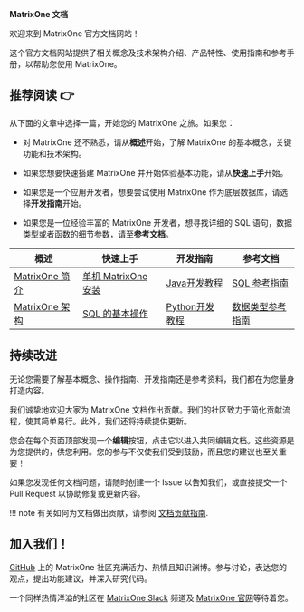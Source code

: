 **MatrixOne 文档**

欢迎来到 MatrixOne 官方文档网站！

这个官方文档网站提供了相关概念及技术架构介绍、产品特性、使用指南和参考手册，以帮助您使用 MatrixOne。

## **推荐阅读 👉**

从下面的文章中选择一篇，开始您的 MatrixOne 之旅。如果您：

- 对 MatrixOne 还不熟悉，请从**概述**开始，了解 MatrixOne 的基本概念，关键功能和技术架构。

- 如果您想要快速搭建 MatrixOne 并开始体验基本功能，请从**快速上手**开始。

- 如果您是一个应用开发者，想要尝试使用 MatrixOne 作为底层数据库，请选择**开发指南**开始。

- 如果您是一位经验丰富的 MatrixOne 开发者，想寻找详细的 SQL 语句，数据类型或者函数的细节参数，请至**参考文档**。

|  概述   | 快速上手  | 开发指南 | 参考文档   |
|  ----  | ----  |  ----  | ----  |
| [MatrixOne 简介](MatrixOne/Overview/matrixone-introduction.md)  | [单机 MatrixOne 安装](MatrixOne/Get-Started/install-standalone-matrixone.md) | [Java开发教程](MatrixOne/Tutorial/develop-java-crud-demo.md)	|[SQL 参考指南](MatrixOne/Reference/SQL-Reference/Data-Definition-Language/create-database.md)|
| [MatrixOne 架构](MatrixOne/Overview/architecture/matrixone-architecture-design.md)  | [SQL 的基本操作](MatrixOne/Get-Started/basic-sql.md) |[Python开发教程]( MatrixOne/Tutorial/develop-python-crud-demo.md)|[数据类型参考指南](MatrixOne/Reference/Data-Types/data-types.md)|

## **持续改进**

无论您需要了解基本概念、操作指南、开发指南还是参考资料，我们都在为您量身打造内容。

我们诚挚地欢迎大家为 MatrixOne 文档作出贡献。我们的社区致力于简化贡献流程，使其简单易行。此外，我们还将持续提供更新。

您会在每个页面顶部发现一个**编辑**按钮，点击它以进入共同编辑文档。这些资源是为您提供的，供您利用。您的参与不仅使我们受到鼓励，而且您的建议也至关重要！

如果您发现任何文档问题，请随时创建一个 Issue 以告知我们，或直接提交一个 Pull Request 以协助修复或更新内容。

!!! note
    有关如何为文档做出贡献，请参阅 [文档贡献指南](MatrixOne/Contribution-Guide/How-to-Contribute/contribute-documentation.md).

## **加入我们！**

[GitHub](https://github.com/matrixorigin/matrixone) 上的 MatrixOne 社区充满活力、热情且知识渊博。参与讨论，表达您的观点，提出功能建议，并深入研究代码。

一个同样热情洋溢的社区在 [MatrixOne Slack](https://matrixoneworkspace.slack.com/) 频道及 [MatrixOne 官网](https://www.matrixorigin.cn/tutorials)等待着您。
